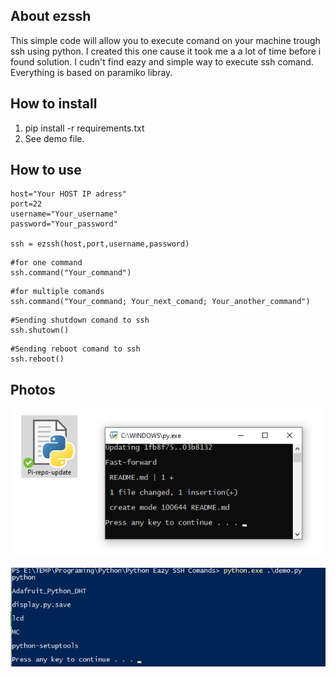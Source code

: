 ## About ezssh
This simple code will allow you to execute comand on your machine trough ssh using python.
I created this one cause it took me a a lot of time before i found solution.
I cudn't find eazy and simple way to execute ssh comand.
Everything is based on paramiko libray.

## How to install
1. pip install -r requirements.txt
2. See demo file.

## How to use
```
host="Your HOST IP adress"
port=22
username="Your_username"
password="Your_password"

ssh = ezssh(host,port,username,password)
```

```
#for one command
ssh.command("Your_command")
```

```
#for multiple comands
ssh.command("Your_command; Your_next_comand; Your_another_command")
```

```
#Sending shutdown comand to ssh
ssh.shutown()
```

```
#Sending reboot comand to ssh
ssh.reboot()
```

## Photos
<p align="center">
    <img src="media/1.png", width="720">
</p>
<p align="center">
    <img src="media/2.png", width="720">
</p>
